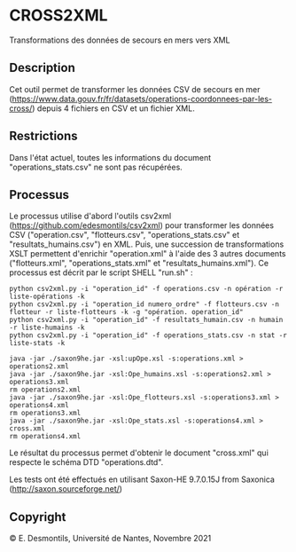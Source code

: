 # CROSS2XML
 Transformations des données de secours en mers vers XML

## Description

Cet outil permet de transformer les données CSV de secours en mer (https://www.data.gouv.fr/fr/datasets/operations-coordonnees-par-les-cross/) depuis 4 fichiers en CSV et un fichier XML. 

## Restrictions

Dans l'état actuel, toutes les informations du document "operations_stats.csv" ne sont pas récupérées.

## Processus

Le processus utilise d'abord l'outils csv2xml (https://github.com/edesmontils/csv2xml) pour transformer les données CSV ("operation.csv", "flotteurs.csv", "operations_stats.csv" et "resultats_humains.csv") en XML. Puis, une succession de transformations XSLT permettent d'enrichir "operation.xml" à l'aide des 3 autres documents ("flotteurs.xml", "operations_stats.xml" et "resultats_humains.xml"). Ce processus est décrit par le script SHELL "run.sh" :

```shell
python csv2xml.py -i "operation_id" -f operations.csv -n opération -r liste-opérations -k
python csv2xml.py -i "operation_id numero_ordre" -f flotteurs.csv -n flotteur -r liste-flotteurs -k -g "opération. operation_id"
python csv2xml.py -i "operation_id" -f resultats_humain.csv -n humain -r liste-humains -k
python csv2xml.py -i "operation_id" -f operations_stats.csv -n stat -r liste-stats -k

java -jar ./saxon9he.jar -xsl:upOpe.xsl -s:operations.xml > operations2.xml
java -jar ./saxon9he.jar -xsl:Ope_humains.xsl -s:operations2.xml > operations3.xml
rm operations2.xml
java -jar ./saxon9he.jar -xsl:Ope_flotteurs.xsl -s:operations3.xml > operations4.xml
rm operations3.xml
java -jar ./saxon9he.jar -xsl:Ope_stats.xsl -s:operations4.xml > cross.xml
rm operations4.xml
```

Le résultat du processus permet d'obtenir le document "cross.xml" qui respecte le schéma DTD "operations.dtd".

Les tests ont été effectués en utilisant Saxon-HE 9.7.0.15J from Saxonica (http://saxon.sourceforge.net/)

## Copyright

© E. Desmontils, Université de Nantes, Novembre 2021
